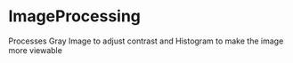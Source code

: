 # ImageProcessing
Processes Gray Image to adjust contrast and Histogram to make the image more viewable
